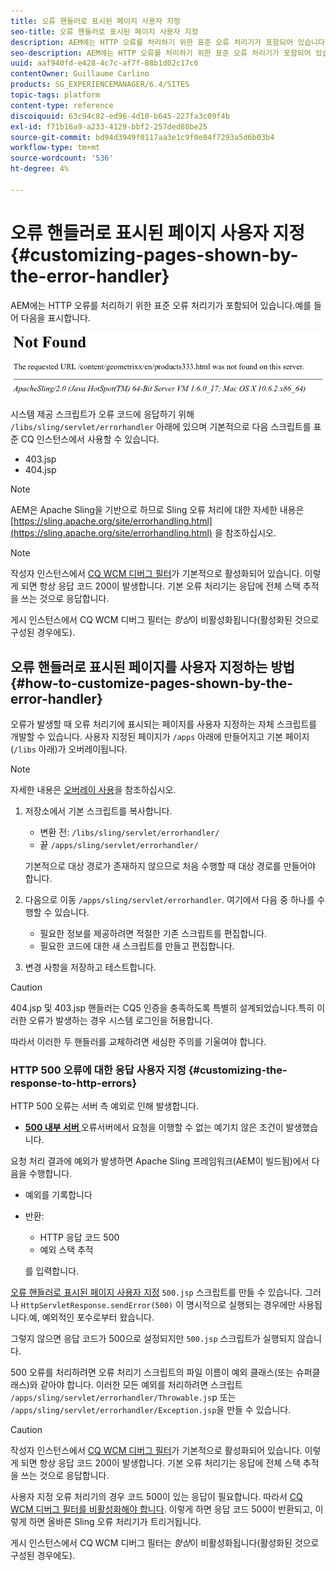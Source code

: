 ```yaml
---
title: 오류 핸들러로 표시된 페이지 사용자 지정
seo-title: 오류 핸들러로 표시된 페이지 사용자 지정
description: AEM에는 HTTP 오류를 처리하기 위한 표준 오류 처리기가 포함되어 있습니다
seo-description: AEM에는 HTTP 오류를 처리하기 위한 표준 오류 처리기가 포함되어 있습니다
uuid: aaf940fd-e428-4c7c-af7f-88b1d02c17c6
contentOwner: Guillaume Carlino
products: SG_EXPERIENCEMANAGER/6.4/SITES
topic-tags: platform
content-type: reference
discoiquuid: 63c94c82-ed96-4d10-b645-227fa3c09f4b
exl-id: f71b16a9-a233-4129-bbf2-257ded88be25
source-git-commit: bd94d3949f0117aa3e1c9f0e84f7293a5d6b03b4
workflow-type: tm+mt
source-wordcount: '536'
ht-degree: 4%

---
```


# 오류 핸들러로 표시된 페이지 사용자 지정{#customizing-pages-shown-by-the-error-handler}

AEM에는 HTTP 오류를 처리하기 위한 표준 오류 처리기가 포함되어 있습니다.예를 들어 다음을 표시합니다.

![chlimage_1-67](assets/chlimage_1-67.png)

시스템 제공 스크립트가 오류 코드에 응답하기 위해 `/libs/sling/servlet/errorhandler` 아래에 있으며 기본적으로 다음 스크립트를 표준 CQ 인스턴스에서 사용할 수 있습니다.

* 403.jsp
* 404.jsp

>[!NOTE]
>
>AEM은 Apache Sling을 기반으로 하므로 Sling 오류 처리에 대한 자세한 내용은 [https://sling.apache.org/site/errorhandling.html](https://sling.apache.org/site/errorhandling.html) 을 참조하십시오.

>[!NOTE]
>
>작성자 인스턴스에서 [CQ WCM 디버그 필터](/help/sites-deploying/osgi-configuration-settings.md)가 기본적으로 활성화되어 있습니다. 이렇게 되면 항상 응답 코드 200이 발생합니다. 기본 오류 처리기는 응답에 전체 스택 추적을 쓰는 것으로 응답합니다.
>
>게시 인스턴스에서 CQ WCM 디버그 필터는 *항상*&#x200B;이 비활성화됩니다(활성화된 것으로 구성된 경우에도).

## 오류 핸들러로 표시된 페이지를 사용자 지정하는 방법 {#how-to-customize-pages-shown-by-the-error-handler}

오류가 발생할 때 오류 처리기에 표시되는 페이지를 사용자 지정하는 자체 스크립트를 개발할 수 있습니다. 사용자 지정된 페이지가 `/apps` 아래에 만들어지고 기본 페이지(`/libs` 아래)가 오버레이됩니다.

>[!NOTE]
>
>자세한 내용은 [오버레이 사용](/help/sites-developing/overlays.md)을 참조하십시오.

1. 저장소에서 기본 스크립트를 복사합니다.

   * 변환 전: `/libs/sling/servlet/errorhandler/`
   * 끝 `/apps/sling/servlet/errorhandler/`

   기본적으로 대상 경로가 존재하지 않으므로 처음 수행할 때 대상 경로를 만들어야 합니다.

1. 다음으로 이동 `/apps/sling/servlet/errorhandler`. 여기에서 다음 중 하나를 수행할 수 있습니다.

   * 필요한 정보를 제공하려면 적절한 기존 스크립트를 편집합니다.
   * 필요한 코드에 대한 새 스크립트를 만들고 편집합니다.

1. 변경 사항을 저장하고 테스트합니다.

>[!CAUTION]
>
>404.jsp 및 403.jsp 핸들러는 CQ5 인증을 충족하도록 특별히 설계되었습니다.특히 이러한 오류가 발생하는 경우 시스템 로그인을 허용합니다.
>
>따라서 이러한 두 핸들러를 교체하려면 세심한 주의를 기울여야 합니다.

### HTTP 500 오류에 대한 응답 사용자 지정 {#customizing-the-response-to-http-errors}

HTTP 500 오류는 서버 측 예외로 인해 발생합니다.

* **[500 내부 서버 ](https://www.w3.org/Protocols/rfc2616/rfc2616-sec10.html)**
오류서버에서 요청을 이행할 수 없는 예기치 않은 조건이 발생했습니다.

요청 처리 결과에 예외가 발생하면 Apache Sling 프레임워크(AEM이 빌드됨)에서 다음을 수행합니다.

* 예외를 기록합니다
* 반환:

   * HTTP 응답 코드 500
   * 예외 스택 추적

   를 입력합니다.

[오류 핸들러로 표시된 페이지 사용자 지정](#how-to-customize-pages-shown-by-the-error-handler) `500.jsp` 스크립트를 만들 수 있습니다. 그러나 `HttpServletResponse.sendError(500)` 이 명시적으로 실행되는 경우에만 사용됩니다.예, 예외적인 포수로부터 왔습니다.

그렇지 않으면 응답 코드가 500으로 설정되지만 `500.jsp` 스크립트가 실행되지 않습니다.

500 오류를 처리하려면 오류 처리기 스크립트의 파일 이름이 예외 클래스(또는 슈퍼클래스)와 같아야 합니다. 이러한 모든 예외를 처리하려면 스크립트 `/apps/sling/servlet/errorhandler/Throwable.js`p 또는 `/apps/sling/servlet/errorhandler/Exception.jsp`을 만들 수 있습니다.

>[!CAUTION]
>
>작성자 인스턴스에서 [CQ WCM 디버그 필터](/help/sites-deploying/osgi-configuration-settings.md)가 기본적으로 활성화되어 있습니다. 이렇게 되면 항상 응답 코드 200이 발생합니다. 기본 오류 처리기는 응답에 전체 스택 추적을 쓰는 것으로 응답합니다.
>
>사용자 지정 오류 처리기의 경우 코드 500이 있는 응답이 필요합니다. 따라서 [CQ WCM 디버그 필터를 비활성화해야 합니다](/help/sites-deploying/osgi-configuration-settings.md). 이렇게 하면 응답 코드 500이 반환되고, 이렇게 하면 올바른 Sling 오류 처리기가 트리거됩니다.
>
>게시 인스턴스에서 CQ WCM 디버그 필터는 *항상*&#x200B;이 비활성화됩니다(활성화된 것으로 구성된 경우에도).
